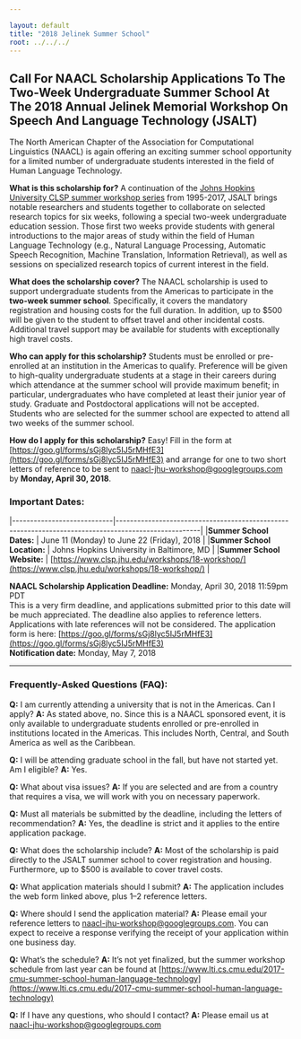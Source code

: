 ```yaml
---

layout: default
title: "2018 Jelinek Summer School"
root: ../../../
---
```


Call For NAACL Scholarship Applications To The Two-Week Undergraduate Summer School At The 2018 Annual Jelinek Memorial Workshop On Speech And Language Technology (JSALT)
--------------------------------------

The North American Chapter of the Association for Computational Linguistics (NAACL) is again offering an exciting summer school opportunity for a limited number of undergraduate students interested in the field of Human Language Technology.

__What is this scholarship for?__ A continuation of the [Johns Hopkins University CLSP summer workshop series](http://www.clsp.jhu.edu/workshops/) from 1995-2017, JSALT brings notable researchers and students together to collaborate on selected research topics for six weeks, following a special two-week undergraduate education session. Those first two weeks provide students with general introductions to the major areas of study within the field of Human Language Technology (e.g., Natural Language Processing, Automatic Speech Recognition, Machine Translation, Information Retrieval), as well as sessions on specialized research topics of current interest in the field.

__What does the scholarship cover?__ The NAACL scholarship is used to support undergraduate students from the Americas to participate in the __two-week summer school__. Specifically, it covers the mandatory registration and housing costs for the full duration. In addition, up to $500 will be given to the student to offset travel and other incidental costs. Additional travel support may be available for students with exceptionally high travel costs.

__Who can apply for this scholarship?__ Students must be enrolled or pre-enrolled at an institution in the Americas to qualify. Preference will be given to high-quality undergraduate students at a stage in their careers during which attendance at the summer school will provide maximum benefit; in particular, undergraduates who have completed at least their junior year of study. Graduate and Postdoctoral applications will not be accepted. Students who are selected for the summer school are expected to attend all two weeks of the summer school.

__How do I apply for this scholarship?__ Easy! Fill in the form at [https://goo.gl/forms/sGj8lyc5IJ5rMHfE3](https://goo.gl/forms/sGj8lyc5IJ5rMHfE3) and arrange for one to two short letters of reference to be sent to [naacl-jhu-workshop@googlegroups.com](mailto:naacl-jhu-workshop@googlegroups.com) by __Monday, April 30, 2018__.

### Important Dates:

|----------------------------|-----------------------------------------------------------------------------------------------------|
|__Summer School  Dates:__   | June 11 (Monday) to June 22 (Friday), 2018                                                          |
|__Summer School Location:__ | Johns Hopkins University in Baltimore, MD                                                           |
|__Summer School Website:__  | [https://www.clsp.jhu.edu/workshops/18-workshop/](https://www.clsp.jhu.edu/workshops/18-workshop/)  |

__NAACL Scholarship Application Deadline:__ Monday, April 30, 2018 11:59pm PDT <br> 
This is a very firm deadline, and applications submitted prior to this date will be much appreciated. The deadline also applies to reference letters.  Applications with late references will not be considered. The application form is here: [https://goo.gl/forms/sGj8lyc5IJ5rMHfE3](https://goo.gl/forms/sGj8lyc5IJ5rMHfE3)<br>
__Notification date:__ Monday, May 7, 2018

***************************************************************************************************************

### Frequently-Asked Questions (FAQ):

**Q:** I am currently attending a university that is not in the Americas. Can I apply?
**A:** As stated above, no. Since this is a NAACL sponsored event, it is only available to undergraduate students enrolled or pre-enrolled in institutions located in the Americas. This includes North, Central, and South America as well as the Caribbean.

**Q:** I will be attending graduate school in the fall, but have not started yet. Am I eligible?
**A:** Yes.

**Q:** What about visa issues?
**A:** If you are selected and are from a country that requires a visa, we will work with you on necessary paperwork.

**Q:** Must all materials be submitted by the deadline, including the letters of recommendation?
**A:** Yes, the deadline is strict and it applies to the entire application package.

**Q:** What does the scholarship include?
**A:** Most of the scholarship is paid directly to the JSALT summer school to cover registration and housing. Furthermore, up to $500 is available to cover travel costs. 

**Q:** What application materials should I submit?
**A:** The application includes the web form linked above, plus 1–2 reference letters.

**Q:** Where should I send the application material?
**A:** Please email your reference letters to [naacl-jhu-workshop@googlegroups.com](mailto:naacl-jhu-workshop@googlegroups.com). You can expect to receive a response verifying the receipt of your application within one business day.

**Q:** What’s the schedule?
**A:** It’s not yet finalized, but the summer workshop schedule from last year can be found at [https://www.lti.cs.cmu.edu/2017-cmu-summer-school-human-language-technology](https://www.lti.cs.cmu.edu/2017-cmu-summer-school-human-language-technology)

**Q:** If I have any questions, who should I contact?
**A:** Please email us at [naacl-jhu-workshop@googlegroups.com](mailto:naacl-jhu-workshop@googlegroups.com)